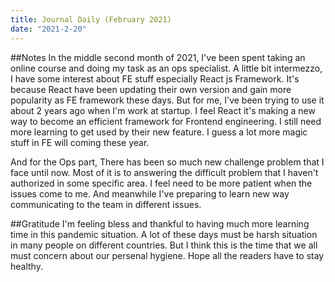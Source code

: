 ```yaml
---
title: Journal Daily (February 2021)
date: "2021-2-20"
---
```


##Notes
In the middle second month of 2021, I've been spent taking an online course and doing my task as an ops specialist. A little bit intermezzo, I have some interest about FE stuff especially React js Framework. It's because React have been updating their own version and gain more popularity as FE framework these days. But for me, I've been trying to use it about 2 years ago when I'm work at startup. I feel React it's making a new way to become an efficient framework for Frontend engineering. I still need more learning to get used by their new feature. I guess a lot more magic stuff in FE will coming these year. 

And for the Ops part, There has been so much new challenge problem that I face until now. Most of it is to answering the difficult problem that I haven't authorized in some specific area. I feel need to be more patient when the issues come to me. And meanwhile I've preparing to learn new way communicating to the team in different issues.

##Gratitude
I'm feeling bless and thankful to having much more learning time in this pandemic situation. A lot of these days must be harsh situation in many people on different countries. But I think this is the time that we all must concern about our persenal hygiene. Hope all the readers have to stay healthy.

